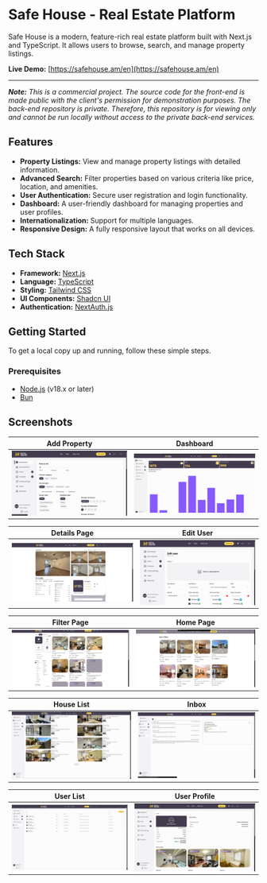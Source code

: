 
# Safe House - Real Estate Platform

Safe House is a modern, feature-rich real estate platform built with Next.js and TypeScript. It allows users to browse, search, and manage property listings.

**Live Demo:** [https://safehouse.am/en](https://safehouse.am/en)

---

***Note:** This is a commercial project. The source code for the front-end is made public with the client's permission for demonstration purposes. The back-end repository is private. Therefore, this repository is for viewing only and cannot be run locally without access to the private back-end services.*

## Features

*   **Property Listings:** View and manage property listings with detailed information.
*   **Advanced Search:** Filter properties based on various criteria like price, location, and amenities.
*   **User Authentication:** Secure user registration and login functionality.
*   **Dashboard:** A user-friendly dashboard for managing properties and user profiles.
*   **Internationalization:** Support for multiple languages.
*   **Responsive Design:** A fully responsive layout that works on all devices.

## Tech Stack

*   **Framework:** [Next.js](https://nextjs.org/)
*   **Language:** [TypeScript](https://www.typescriptlang.org/)
*   **Styling:** [Tailwind CSS](https://tailwindcss.com/)
*   **UI Components:** [Shadcn UI](https://ui.shadcn.com/)
*   **Authentication:** [NextAuth.js](https://next-auth.js.org/)

## Getting Started

To get a local copy up and running, follow these simple steps.

### Prerequisites

*   [Node.js](https://nodejs.org/) (v18.x or later)
*   [Bun](https://bun.sh/)


## Screenshots

| Add Property | Dashboard |
| :---: | :---: |
| ![Add Property](preview/ad-1.png) | ![Dashboard](preview/dashboard.png) |

| Details Page | Edit User |
| :---: | :---: |
| ![Details Page](preview/details-page1.png) | ![Edit User](preview/edit-user.png) |

| Filter Page | Home Page |
| :---: | :---: |
| ![Filter Page](preview/filter-page.png) | ![Home Page](preview/home-page.png) |

| House List | Inbox |
| :---: | :---: |
| ![House List](preview/house-list.png) | ![Inbox](preview/inbox.png) |

| User List | User Profile |
| :---: | :---: |
| ![User List](preview/user-list.png) | ![User Profile](preview/user-profile.png) |




